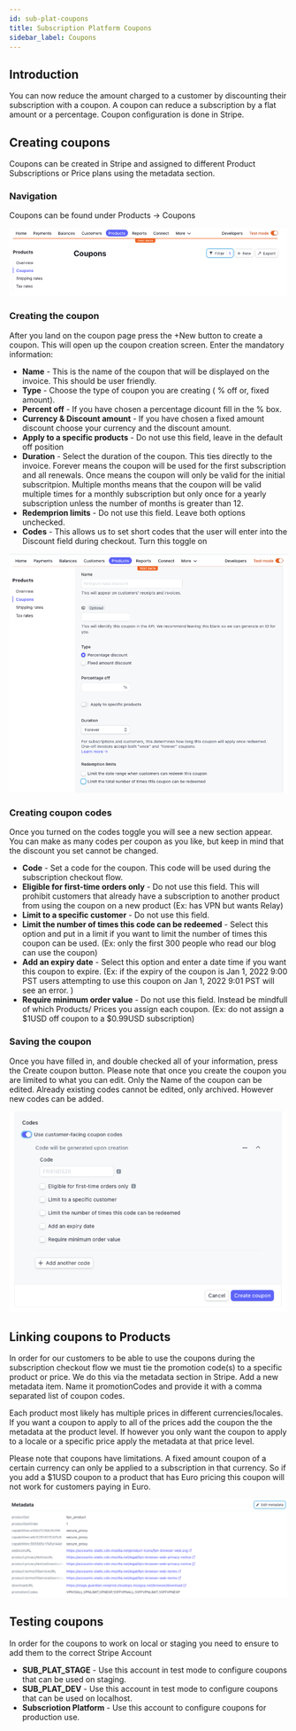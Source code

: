 ```yaml
---
id: sub-plat-coupons
title: Subscription Platform Coupons
sidebar_label: Coupons
---
```


## Introduction

You can now reduce the amount charged to a customer by discounting their subscription with a coupon. A coupon can reduce a subscription by a flat amount or a percentage. Coupon configuration is done in Stripe.

## Creating coupons

Coupons can be created in Stripe and assigned to different Product Subscriptions or Price plans using the metadata section.

### Navigation

Coupons can be found under Products -> Coupons

![Navigating to Coupons](../../assets/coupons/navigation.png)

### Creating the coupon

After you land on the coupon page press the +New button to create a coupon. This will open up the coupon creation screen. Enter the mandatory information:

- **Name** - This is the name of the coupon that will be displayed on the invoice. This should be user friendly.
- **Type** - Choose the type of coupon you are creating ( % off or, fixed amount).
- **Percent off** - If you have chosen a percentage dicount fill in the % box.
- **Currency & Discount amount** - If you have chosen a fixed amount discount choose your currency and the discount amount.
- **Apply to a specific products** - Do not use this field, leave in the default off position
- **Duration** - Select the duration of the coupon. This ties directly to the invoice. Forever means the coupon will be used for the first subscription and all renewals. Once means the coupon will only be valid for the initial subscritpion. Multiple months means that the coupon will be valid multiple times for a monthly subscription but only once for a yearly subscription unless the number of months is greater than 12.
- **Redemprion limits** - Do not use this field. Leave both options unchecked.
- **Codes** - This allows us to set short codes that the user will enter into the Discount field during checkout. Turn this toggle on

![Coupon Creation](../../assets/coupons/create.png)

### Creating coupon codes

Once you turned on the codes toggle you will see a new section appear. You can make as many codes per coupon as you like, but keep in mind that the discount you set cannot be changed.

- **Code** - Set a code for the coupon. This code will be used during the subscription checkout flow.
- **Eligible for first-time orders only** - Do not use this field. This will prohibit customers that already have a subscription to another product from using the coupon on a new product (Ex: has VPN but wants Relay)
- **Limit to a specific customer** - Do not use this field.
- **Limit the number of times this code can be redeemed** - Select this option and put in a limit if you want to limit the number of times this coupon can be used. (Ex: only the first 300 people who read our blog can use the coupon)
- **Add an expiry date** - Select this option and enter a date time if you want this coupon to expire. (Ex: if the expiry of the coupon is Jan 1, 2022 9:00 PST users attempting to use this coupon on Jan 1, 2022 9:01 PST will see an error. )
- **Require minimum order value** - Do not use this field. Instead be mindfull of which Products/ Prices you assign each coupon. (Ex: do not assign a $1USD off coupon to a $0.99USD subscription)

### Saving the coupon

Once you have filled in, and double checked all of your information, press the Create coupon button. Please note that once you create the coupon you are limited to what you can edit. Only the Name of the coupon can be edited. Already existing codes cannot be edited, only archived. However new codes can be added.

![Coupon Codes](../../assets/coupons/codes.png)

## Linking coupons to Products

In order for our customers to be able to use the coupons during the subscription checkout flow we must tie the promotion code(s) to a specific product or price. We do this via the metadata section in Stripe. Add a new metadata item. Name it promotionCodes and provide it with a comma separated list of coupon codes.

Each product most likely has multiple prices in different currencies/locales. If you want a coupon to apply to all of the prices add the coupon the the metadata at the product level. If however you only want the coupon to apply to a locale or a specific price apply the metadata at that price level.

Please note that coupons have limitations. A fixed amount coupon of a certain currency can only be applied to a subscription in that currency. So if you add a $1USD coupon to a product that has Euro pricing this coupon will not work for customers paying in Euro.

![Metadata](../../assets/coupons/metadata.png)

## Testing coupons

In order for the coupons to work on local or staging you need to ensure to add them to the correct Stripe Account

- **SUB_PLAT_STAGE** - Use this account in test mode to configure coupons that can be used on staging.
- **SUB_PLAT_DEV** - Use this account in test mode to configure coupons that can be used on localhost.
- **Subscriotion Platform** - Use this account to configure coupons for production use.



[team page]: /ecosystem-platform/docs/process/integration-with-subscription-platform
[jira board]: https://jira.mozilla.com/secure/RapidBoard.jspa?rapidView=360&projectKey=FXA&view=detail&quickFilter=1923#